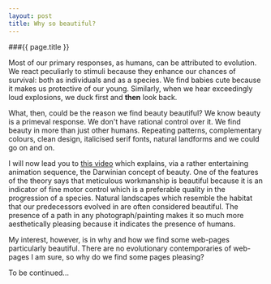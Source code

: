 ```yaml
---
layout: post
title: Why so beautiful?
---
```


###{{ page.title }}

Most of our primary responses, as humans, can be attributed to evolution.  We react peculiarly to stimuli because they enhance our chances of survival: both as individuals and as a species.  We find babies cute because it makes us protective of our young.  Similarly, when we hear exceedingly loud explosions, we duck first and **then** look back.

What, then, could be the reason we find beauty beautiful?  We know beauty is a primeval response.  We don't have rational control over it.  We find beauty in more than just other humans.   Repeating patterns, complementary colours,  clean design, italicised serif fonts, natural landforms and we could go on and on.  

I will now lead you to [this video][1] which explains, via a rather entertaining animation sequence, the Darwinian concept of beauty.  One of the features of the theory says that meticulous workmanship is beautiful because it is an indicator of fine motor control which is a preferable quality in the progression of a species.  Natural landscapes which resemble the habitat that our predecessors evolved in are often considered beautiful.  The presence of a path in any photograph/painting makes it so much more aesthetically pleasing because it indicates the presence of humans.

My interest, however, is in why and how we find some web-pages particularly beautiful.  There are no evolutionary contemporaries of web-pages I am sure, so why do we find some pages pleasing?  

To be continued...  

[1]: http://www.youtube.com/watch?v=PktUzdnBqWI

